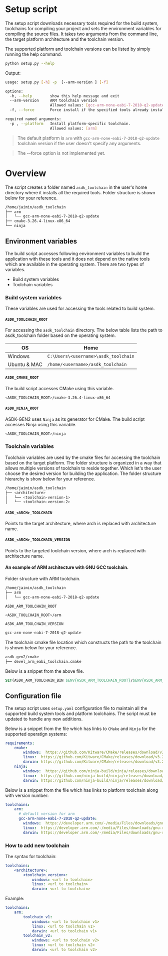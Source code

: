 # Setup script

The setup script downloads necessary tools required for the build system, toolchains for compiling your project and sets the environment variables for compiling the source files. It takes two arguments from the command line, the target platform architecture and the toolchain version.

The supported platform and toolchain versions can be listed by simply running the help command. 

```sh
python setup.py --help
```

Output:
```sh
usage: setup.py [-h] -p  [--arm-version ] [-f]

options:
  -h, --help        show this help message and exit
  --arm-version     ARM toolchain version
                    Allowed values: [gcc-arm-none-eabi-7-2018-q2-update]
  -f, --force       Force install if the specified tools already installed.

required named arguments:
  -p , --platform   Install platform-specific toolchain.
                    Allowed values: [arm]
```

> The default platform is `arm` with `gcc-arm-none-eabi-7-2018-q2-update` toolchain version if the user doesn't specify any arguments.

> The --force option is not implemented yet.

# Overview

The script creates a folder named `asdk_toolchain` in the user's home directory where it installs all the required tools. Folder structure is shown below for your reference.

```sh
/home/jaimin/asdk_toolchain
├── arm
│   └── gcc-arm-none-eabi-7-2018-q2-update
├── cmake-3.26.4-linux-x86_64
└── ninja
```

## Environment variables

The build script accesses following environment variables to build the application with these tools and it does not depend on the native tools which are available in the operating system. There are two types of variables.

* Build system variables
* Toolchain variables

### Build system variables

These variables are used for accessing the tools related to build system.

#### `ASDK_TOOLCHAIN_ROOT`

For accessing the `asdk_toolchain` directory. The below table lists the path to asdk_toolchain folder based on the operating system.

|OS|Home|
|--|----|
|Windows|`C:\Users\<username>\asdk_toolchain`|
|Ubuntu & MAC|`/home/<username>/asdk_toolchain`|

#### `ASDK_CMAKE_ROOT`

The build script accesses CMake using this variable.

```sh
<ASDK_TOOLCHAIN_ROOT>/cmake-3.26.4-linux-x86_64
```

#### `ASDK_NINJA_ROOT`

ASDK-GEN2 uses `Ninja` as its generator for CMake. The build script accesses Ninja using this variable.

```sh
<ASDK_TOOLCHAIN_ROOT>/ninja
```

### Toolchain variables

Toolchain variables are used by the cmake files for accessing the toolchain based on the target platform. The folder structure is organized in a way that allows multiple versions of toolchain to reside together. Which let's the user choose the desired version for building the application. The folder structure hierarchy is show below for your reference.

```sh
/home/jaimin/asdk_toolchain
├── <architecture>              
│   └── <toolchain-version-1>
│   └── <toolchain-version-2>
```

#### `ASDK_<ARCH>_TOOLCHAIN`

Points to the target architecture, where arch is replaced with architecture name.

#### `ASDK_<ARCH>_TOOLCHAIN_VERSION`

Points to the targeted toolchain version, where arch is replaced with architecture name.

#### An example of ARM architecture with GNU GCC toolchain.

Folder structure with ARM toolchain.

```sh
/home/jaimin/asdk_toolchain
├── arm
│   └── gcc-arm-none-eabi-7-2018-q2-update
```

`ASDK_ARM_TOOLCHAIN_ROOT`

```sh
<ASDK_TOOLCHAIN_ROOT>/arm
```

`ASDK_ARM_TOOLCHAIN_VERSION`

```sh
gcc-arm-none-eabi-7-2018-q2-update
```

The toolchain cmake file location which constructs the path to the toolchain is shown below for your reference.

```sh
asdk-gen2/cmake
├── devel_arm_eabi_toolchain.cmake
```

Below is a snippet from the above file.

```cmake
SET(ASDK_ARM_TOOLCHAIN_BIN $ENV{ASDK_ARM_TOOLCHAIN_ROOT}/$ENV{ASDK_ARM_TOOLCHAIN_VERSION}/bin)
```

## Configuration file

The setup script uses `setup.yaml` configuration file to maintain all the supported build system tools and platform toolchains. The script must be updated to handle any new additions.

Below is a snippet from the file which has links to `CMake` and `Ninja` for the supported operatign systems:

```yaml
requirements:
    cmake:
        windows:  https://github.com/Kitware/CMake/releases/download/v3.26.4/cmake-3.26.4-windows-x86_64.zip
        linux:  https://github.com/Kitware/CMake/releases/download/v3.26.4/cmake-3.26.4-linux-x86_64.tar.gz
        darwin: https://github.com/Kitware/CMake/releases/download/v3.26.4/cmake-3.26.4-macos10.10-universal.tar.gz
    ninja:
        windows:  https://github.com/ninja-build/ninja/releases/download/v1.11.1/ninja-win.zip
        linux:  https://github.com/ninja-build/ninja/releases/download/v1.11.1/ninja-linux.zip
        darwin: https://github.com/ninja-build/ninja/releases/download/v1.11.1/ninja-mac.zip
```

Below is a snippet from the file which has links to platform toolchain along with version number:

```yaml
toolchains:
    arm:
      # default version for arm
      gcc-arm-none-eabi-7-2018-q2-update:
        windows:  https://developer.arm.com/-/media/Files/downloads/gnu-rm/7-2018q2/gcc-arm-none-eabi-7-2018-q2-update-win32.zip
        linux:  https://developer.arm.com/-/media/Files/downloads/gnu-rm/7-2018q2/gcc-arm-none-eabi-7-2018-q2-update-linux.tar.bz2
        darwin: https://developer.arm.com/-/media/Files/downloads/gnu-rm/7-2018q2/gcc-arm-none-eabi-7-2018-q2-update-mac.tar.bz2
```

### How to add new toolchain

The syntax for toolchain:

```yaml
toolchains:
    <architecture>:
        <toolchain_version>:
            windows: <url to toolchain>
            linux: <url to toolchain>
            darwin: <url to toolchain>
```

Example:

```yaml
toolchains:
    arm:
        toolchain_v1:
            windows: <url to toolchain v1>
            linux: <url to toolchain v1>
            darwin: <url to toolchain v1>
        toolchain_v2:
            windows: <url to toolchain v2>
            linux: <url to toolchain v2>
            darwin: <url to toolchain v2>
```
